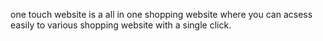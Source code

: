 one touch website is a all in one shopping website where you can acsess easily to various shopping website with a single click.
